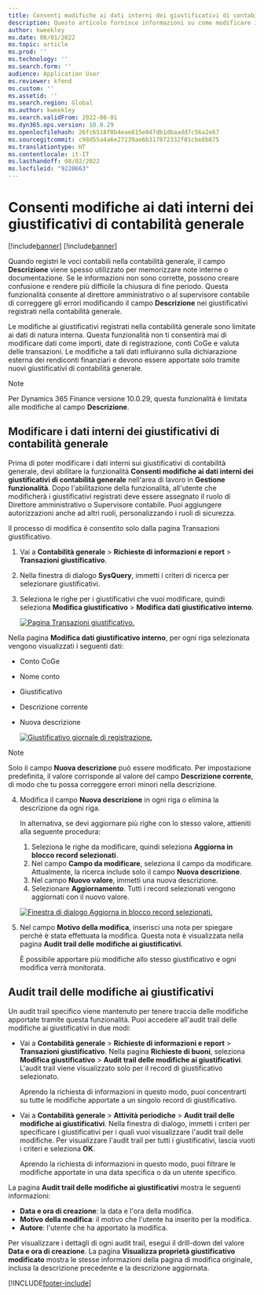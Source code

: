 ```yaml
---
title: Consenti modifiche ai dati interni dei giustificativi di contabilità generale
description: Questo articolo fornisce informazioni su come modificare i dati interni nei giustificativi di contabilità generale.
author: kweekley
ms.date: 08/01/2022
ms.topic: article
ms.prod: ''
ms.technology: ''
ms.search.form: ''
audience: Application User
ms.reviewer: kfend
ms.custom: ''
ms.assetid: ''
ms.search.region: Global
ms.author: kweekley
ms.search.validFrom: 2022-08-01
ms.dyn365.ops.version: 10.0.29
ms.openlocfilehash: 26fc6518f0b4eae815e047db1dbaadd7c56a2e67
ms.sourcegitcommit: c98d55a4a6e27239ae6b317872332f01cbe8b875
ms.translationtype: HT
ms.contentlocale: it-IT
ms.lasthandoff: 08/02/2022
ms.locfileid: "9220663"
---
```

# <a name="allow-edits-to-internal-data-on-general-ledger-vouchers"></a>Consenti modifiche ai dati interni dei giustificativi di contabilità generale

[!include[banner](../includes/banner.md)]
[!include[banner](../includes/preview-banner.md)]


Quando registri le voci contabili nella contabilità generale, il campo **Descrizione** viene spesso utilizzato per memorizzare note interne o documentazione. Se le informazioni non sono corrette, possono creare confusione e rendere più difficile la chiusura di fine periodo. Questa funzionalità consente al direttore amministrativo o al supervisore contabile di correggere gli errori modificando il campo **Descrizione** nei giustificativi registrati nella contabilità generale.

Le modifiche ai giustificativi registrati nella contabilità generale sono limitate ai dati di natura interna. Questa funzionalità non ti consentirà mai di modificare dati come importi, date di registrazione, conti CoGe e valuta delle transazioni. Le modifiche a tali dati influiranno sulla dichiarazione esterna dei rendiconti finanziari e devono essere apportate solo tramite nuovi giustificativi di contabilità generale.

> [!NOTE]
> Per Dynamics 365 Finance versione 10.0.29, questa funzionalità è limitata alle modifiche al campo **Descrizione**.

## <a name="edit-internal-data-on-general-ledger-vouchers"></a>Modificare i dati interni dei giustificativi di contabilità generale

Prima di poter modificare i dati interni sui giustificativi di contabilità generale, devi abilitare la funzionalità **Consenti modifiche ai dati interni dei giustificativi di contabilità generale** nell'area di lavoro in **Gestione funzionalità**.
Dopo l'abilitazione della funzionalità, all'utente che modificherà i giustificativi registrati deve essere assegnato il ruolo di Direttore amministrativo o Supervisore contabile. Puoi aggiungere autorizzazioni anche ad altri ruoli, personalizzando i ruoli di sicurezza.

Il processo di modifica è consentito solo dalla pagina Transazioni giustificativo.

1. Vai a **Contabilità generale** > **Richieste di informazioni e report** > **Transazioni giustificativo**.
2. Nella finestra di dialogo **SysQuery**, immetti i criteri di ricerca per selezionare giustificativi.
3. Seleziona le righe per i giustificativi che vuoi modificare, quindi seleziona **Modifica giustificativo** > **Modifica dati giustificativo interno**.

    [![Pagina Transazioni giustificativo.](./media/voucher-transactions-page.png)](./media/voucher-transactions-page.png)
    
Nella pagina **Modifica dati giustificativo interno**, per ogni riga selezionata vengono visualizzati i seguenti dati:
  
  - Conto CoGe
  - Nome conto
  - Giustificativo
  - Descrizione corrente
  - Nuova descrizione

    [![Giustificativo giornale di registrazione.](./media/edit-internal-voucher-data.png)](./media/edit-internal-voucher-data.png)
    
> [!NOTE]
> Solo il campo **Nuova descrizione** può essere modificato. Per impostazione predefinita, il valore corrisponde al valore del campo **Descrizione corrente**, di modo che tu possa correggere errori minori nella descrizione.

4. Modifica il campo **Nuova descrizione** in ogni riga o elimina la descrizione da ogni riga.

   In alternativa, se devi aggiornare più righe con lo stesso valore, attieniti alla seguente procedura:

      1. Seleziona le righe da modificare, quindi seleziona **Aggiorna in blocco record selezionati**.
      2. Nel campo **Campo da modificare**, seleziona il campo da modificare. Attualmente, la ricerca include solo il campo **Nuova descrizione**.
      3. Nel campo **Nuovo valore**, immetti una nuova descrizione.
      4. Selezionare **Aggiornamento**. Tutti i record selezionati vengono aggiornati con il nuovo valore.

      [![Finestra di dialogo Aggiorna in blocco record selezionati.](./media/bulk-update-selected-records.png)](./media/bulk-update-selected-records.png)
    
5. Nel campo **Motivo della modifica**, inserisci una nota per spiegare perché è stata effettuata la modifica. Questa nota è visualizzata nella pagina **Audit trail delle modifiche ai giustificativi**.

   È possibile apportare più modifiche allo stesso giustificativo e ogni modifica verrà monitorata.

## <a name="audit-trail-of-voucher-edits"></a>Audit trail delle modifiche ai giustificativi

Un audit trail specifico viene mantenuto per tenere traccia delle modifiche apportate tramite questa funzionalità. Puoi accedere all'audit trail delle modifiche ai giustificativi in due modi:

  - Vai a **Contabilità generale** > **Richieste di informazioni e report** > **Transazioni giustificativo**. Nella pagina **Richieste di buoni**, seleziona **Modifica giustificativo** > **Audit trail delle modifiche ai giustificativi**. L'audit trail viene visualizzato solo per il record di giustificativo selezionato. 
   
    Aprendo la richiesta di informazioni in questo modo, puoi concentrarti su tutte le modifiche apportate a un singolo record di giustificativo.
  
  - Vai a **Contabilità generale** > **Attività periodiche** > **Audit trail delle modifiche ai giustificativi**. Nella finestra di dialogo, immetti i criteri per specificare i giustificativi per i quali vuoi visualizzare l'audit trail delle modifiche. Per visualizzare l'audit trail per tutti i giustificativi, lascia vuoti i criteri e seleziona **OK**. 
    
    Aprendo la richiesta di informazioni in questo modo, puoi filtrare le modifiche apportate in una data specifica o da un utente specifico.

La pagina **Audit trail delle modifiche ai giustificativi** mostra le seguenti informazioni:

- **Data e ora di creazione**: la data e l'ora della modifica.
- **Motivo della modifica**: il motivo che l'utente ha inserito per la modifica.
- **Autore**: l'utente che ha apportato la modifica.

Per visualizzare i dettagli di ogni audit trail, esegui il drill-down del valore **Data e ora di creazione**. La pagina **Visualizza proprietà giustificativo modificato** mostra le stesse informazioni della pagina di modifica originale, inclusa la descrizione precedente e la descrizione aggiornata.


[!INCLUDE[footer-include](../../includes/footer-banner.md)]
